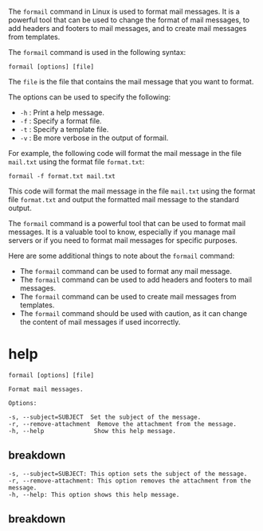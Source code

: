 The `formail` command in Linux is used to format mail messages. It is a powerful tool that can be used to change the format of mail messages, to add headers and footers to mail messages, and to create mail messages from templates.

The `formail` command is used in the following syntax:

```
formail [options] [file]
```

The `file` is the file that contains the mail message that you want to format.

The options can be used to specify the following:

* `-h` : Print a help message.
* `-f` : Specify a format file.
* `-t` : Specify a template file.
* `-v` : Be more verbose in the output of formail.

For example, the following code will format the mail message in the file `mail.txt` using the format file `format.txt`:

```
formail -f format.txt mail.txt
```

This code will format the mail message in the file `mail.txt` using the format file `format.txt` and output the formatted mail message to the standard output.

The `formail` command is a powerful tool that can be used to format mail messages. It is a valuable tool to know, especially if you manage mail servers or if you need to format mail messages for specific purposes.

Here are some additional things to note about the `formail` command:

* The `formail` command can be used to format any mail message.
* The `formail` command can be used to add headers and footers to mail messages.
* The `formail` command can be used to create mail messages from templates.
* The `formail` command should be used with caution, as it can change the content of mail messages if used incorrectly.

# help 

```
formail [options] [file]

Format mail messages.

Options:

-s, --subject=SUBJECT  Set the subject of the message.
-r, --remove-attachment  Remove the attachment from the message.
-h, --help              Show this help message.
```

## breakdown

```
-s, --subject=SUBJECT: This option sets the subject of the message.
-r, --remove-attachment: This option removes the attachment from the message.
-h, --help: This option shows this help message.
```



## breakdown

```

```
